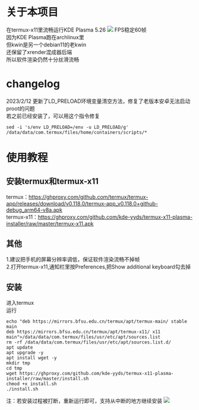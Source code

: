 # 关于本项目
在termux-x11里流畅运行KDE Plasma 5.26
![](https://ghproxy.com/github.com/kde-yyds/termux-x11-plasma-installer/raw/master/1.jpg)
FPS稳定60帧  
因为KDE Plasma跑在archlinux里  
但kwin是另一个debian11的老kwin  
还保留了xrender混成器后端  
所以软件渲染仍然十分丝滑流畅
# changelog
2023/2/12 更新了LD_PRELOAD环境变量清空方法，修复了老版本安卓无法启动proot的问题  
若之前已经安装了，可以用这个指令修复
```
sed -i 's/env LD_PRELOAD=/env -u LD_PRELOAD/g' /data/data/com.termux/files/home/containers/scripts/*
```
# 使用教程
## 安装termux和termux-x11
termux：<https://ghproxy.com/github.com/termux/termux-app/releases/download/v0.118.0/termux-app_v0.118.0+github-debug_arm64-v8a.apk>  
termux-x11：<https://ghproxy.com/github.com/kde-yyds/termux-x11-plasma-installer/raw/master/termux-x11.apk>
## 其他
1.建议把手机的屏幕分辨率调低，保证软件渲染流畅不掉帧  
2.打开termux-x11,通知栏里按Preferences,把Show additional keyboard勾去掉
## 安装
进入termux  
运行
```
echo "deb https://mirrors.bfsu.edu.cn/termux/apt/termux-main/ stable main
deb https://mirrors.bfsu.edu.cn/termux/apt/termux-x11/ x11 main">/data/data/com.termux/files/usr/etc/apt/sources.list
rm -rf /data/data/com.termux/files/usr/etc/apt/sources.list.d/
apt update
apt upgrade -y
apt install wget -y
mkdir tmp
cd tmp
wget https://ghproxy.com/github.com/kde-yyds/termux-x11-plasma-installer/raw/master/install.sh
chmod +x install.sh
./install.sh
```

注：若安装过程被打断，重新运行即可，支持从中断的地方继续安装
![](https://ghproxy.com/github.com/kde-yyds/termux-x11-plasma-installer/raw/master/2.jpg)
